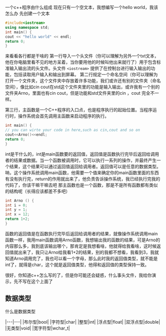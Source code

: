 一个c++程序由什么组成
现在只有一个空文本，我想编写一个hello world，我该怎么办
先创建一个文本
```c++
#include<iostream>
using namespace std;
int main() {
cout << "hello world" << endl;
return 0;
}
```
来看看各行都是干啥的
第一行导入一个头文件（你可以理解为另外一个txt文本，他在你电脑里看不见的地方呆着，当你要用他的时候叫他出来就行了）用于包含标准输入输出流的头文件。头文件 `<iostream>` 提供了在控制台进行输入输出的功能，包括读取用户输入和输出到屏幕。
第二行规定一个命名空间（你可以理解为打开一个文件夹，这个文件夹中存放着许多功能，我们或许还有别的文件夹（命名空间），像比如cin cout在std这个文件夹里的功能是输入输出，或许我有一个别的文件夹Arno，里面也有cin cout，但是功能和std文件夹里的cin ，cout 完全不一样。

第三行，主函数是一个C++程序的入口点，也是程序执行的起始位置。当程序运行时，操作系统会首先调用主函数来启动程序的执行。
```c++
int main() {
// you can wirte your code in here,such as cin,cout and so on
cout<<Arno()<<endl;
return 0;
}
```
int是干什么的，int是main函数要的返回值，返回值是函数执行完毕后返回给调用者的结果或数据。当一个函数被调用时，它可以执行一系列的操作，并最终产生一个结果，这个结果可以通过返回值返回给调用者。返回值可以是任意的数据类型。
呐，这个操作系统调用main函数，他需要一个值来确定你的main函数里面的东西有没有执行完，return的作用就出来了，他负责告诉操作系统，我已经执行完我的代码了，你该干嘛干嘛去吧
那主函数也是一个函数，那是不是所有函数都有类似的结构呢（长得应该都差不多吧）
```c++
int Arno () {
int i = 0;
int y = 1;
int x = 12;
return 1+2;
}
```
函数的返回值是在函数执行完毕后返回给调用者的结果，就像操作系统调用main函数一样，我用main函数调用Arno函数，我想输出我的函数的结果，可是Arno的内容那么多，我到底该输出哪个，那肯定是我想看啥，他就得给我看啥，这时候返回值就出来了，我只让Arno给我看1+2的结果，别的我都不想看，我看到3，我就知道Arno调用完了，我也可以看一个字母，那么此时我的返回值类型，就不能是int了，就得是char，这个就是返回值类型，他得和返回值的类型保持一致。

很好，你知道c++怎么写的了，但是你可能还会疑惑，什么事头文件，我给你演示，先不写在这个上面了


## 数据类型
什么是数据类型

|---|---|
|布尔型|bool|
|字符型|char|
|整型|int|
|浮点型|float|
|双浮点型|double|
|无类型|void|
|宽字符型|wchar_t|